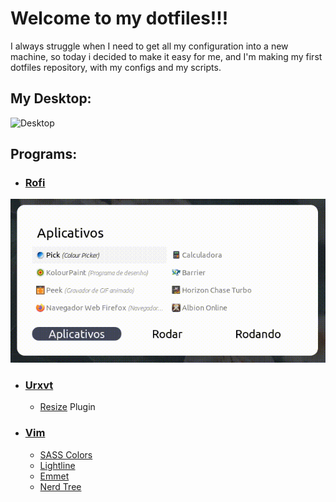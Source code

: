 # Welcome to my dotfiles!!!

I always struggle when I need to get all my configuration into a new machine, so today i decided to make it easy for me, and I'm making my first dotfiles repository, with my configs and my scripts.

## My Desktop:
![Desktop](https://raw.githubusercontent.com/Arthurcn96/dotfiles/master/.images/Desktop.gif)


## Programs:
 - ### [Rofi](https://github.com/davatorium/rofi)
  ![rofi](https://raw.githubusercontent.com/Arthurcn96/dotfiles/master/.images/animado.gif)
 - ### [Urxvt](https://wiki.archlinux.org/index.php/Rxvt-unicode)
   - [Resize](https://github.com/simmel/urxvt-resize-font) Plugin
 - ### [Vim](https://github.com/vim/vim)
   - [SASS Colors](https://github.com/shmargum/vim-sass-colors)
   - [Lightline](https://github.com/itchyny/lightline.vim)
   - [Emmet](https://github.com/mattn/emmet-vim)
   - [Nerd Tree](https://github.com/preservim/nerdtree)


